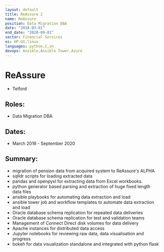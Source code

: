 ```yaml
---
layout: default
title: ReAssure 2
name: ReAssure
position: Data Migration DBA
date: "2018-03-01"
end_date: "2020-09-01"
sector: Financial Services
os: HP-UX,linux
languages: python,C,sh
devops: Ansible,Ansible Tower,Azure
---
```

# ReAssure
- Telford

## Roles:		
- Data Migration DBA

## Dates: 		
- March 2018 - September 2020

## Summary:
-	migration of pension data from acquired system to ReAssure's ALPHA 
-	sqlldr scripts for loading extracted data
-	pandas and openpyxl for extracting data from Excel workbooks.
-	python generator based parsing and extraction of huge fixed length data files
-	ansible playbooks for automating data extraction and load
-	ansible tower job and workflow templates to automate data extraction and load
-	Oracle database schema replication for repeated data deliveries
-	Oracle database schema replication for test and validation teams
-	Management of Connect Direct disk volumes for data delivery
-	Apache instances for distributed data access
-	Jupyter notebooks for reviewing raw data, data visualisation and progress
-	bokeh for data visualization standalone and integrated with python flask

